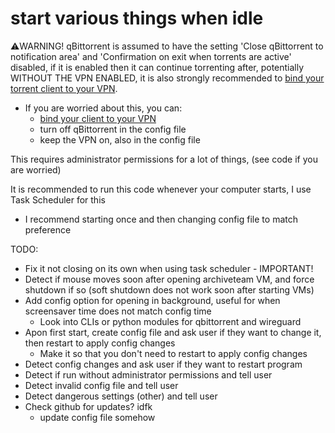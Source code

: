 # start various things when idle

⚠️WARNING! qBittorrent is assumed to have the setting 'Close qBittorrent to notification area' and 'Confirmation on exit when torrents are active' disabled, if it is enabled then it can continue torrenting after, potentially WITHOUT THE VPN ENABLED, it is also strongly recommended to [bind your torrent client to your VPN](https://redd.it/ssy8vv).
- If you are worried about this, you can:
  - [bind your client to your VPN](https://redd.it/ssy8vv) 
  - turn off qBittorrent in the config file
  - keep the VPN on, also in the config file

This requires administrator permissions for a lot of things, (see code if you are worried) 

It is recommended to run this code whenever your computer starts, I use Task Scheduler for this
- I recommend starting once and then changing config file to match preference

TODO:
- Fix it not closing on its own when using task scheduler - IMPORTANT!
- Detect if mouse moves soon after opening archiveteam VM, and force shutdown if so (soft shutdown does not work soon after starting VMs)
- Add config option for opening in background, useful for when screensaver time does not match config time
  - Look into CLIs or python modules for qbittorrent and wireguard
- Apon first start, create config file and ask user if they want to change it, then restart to apply config changes
  - Make it so that you don't need to restart to apply config changes 
- Detect config changes and ask user if they want to restart program
- Detect if run without administrator permissions and tell user
- Detect invalid config file and tell user
- Detect dangerous settings (other) and tell user
- Check github for updates? idfk
  - update config file somehow
